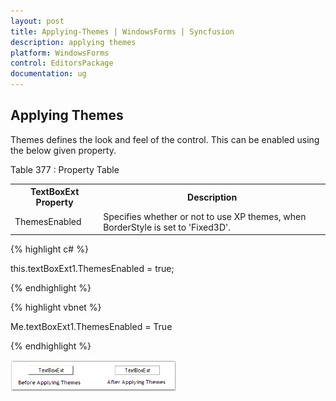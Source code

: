 ```yaml
---
layout: post
title: Applying-Themes | WindowsForms | Syncfusion
description: applying themes
platform: WindowsForms
control: EditorsPackage
documentation: ug
---
```


## Applying Themes

Themes defines the look and feel of the control. This can be enabled using the below given property.

Table 377 : Property Table

<table>
<tr>
<th>
TextBoxExt Property</th><th>
Description</th></tr>
<tr>
<td>
ThemesEnabled</td><td>
Specifies whether or not to use XP themes, when BorderStyle is set to 'Fixed3D'.</td></tr>
</table>


{% highlight c# %}



this.textBoxExt1.ThemesEnabled = true;                          

{% endhighlight %}

{% highlight vbnet %}



Me.textBoxExt1.ThemesEnabled = True

{% endhighlight %}

![](Applying-Themes_images/Applying-Themes_img1.png)



